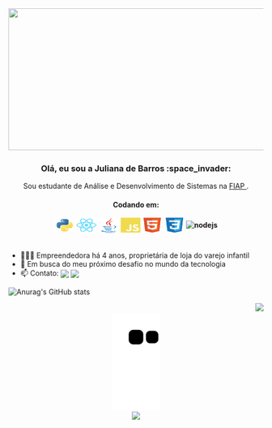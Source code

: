 <div align="center">
<img src="https://user-images.githubusercontent.com/126929684/225516502-0c128c03-63a3-42ba-8ff0-20ebf98b964f.gif" height="280px" width="800px" />
  </div>
<div>
  
  <h3 align="center">
    Olá, eu sou a Juliana de Barros :space_invader:</a>
  </h3>
 <p align="center">
    Sou estudante de Análise e Desenvolvimento de Sistemas na <a href="https://www.fiap.com.br/online/graduacao/tecnologo/analise-e-desenvolvimento-de-sistemas/">FIAP </a>.
  </p>
  <h4 align="center">
Codando em: <div align="center" valign="top"><br>
  <img align="center" alt="Python" height="30" width="40" src="https://raw.githubusercontent.com/devicons/devicon/master/icons/python/python-original.svg">
  <img align="center" alt="React" height="30" width="40" src="https://raw.githubusercontent.com/devicons/devicon/master/icons/react/react-original.svg">
  <img align="center" alt="Java" height="30" width="40" src="https://raw.githubusercontent.com/devicons/devicon/master/icons/java/java-original.svg">
  <img align="center" alt="Js" height="30" width="40" src="https://raw.githubusercontent.com/devicons/devicon/master/icons/javascript/javascript-plain.svg">
  <img align="center" alt="HTML" height="30" width="40" src="https://raw.githubusercontent.com/devicons/devicon/master/icons/html5/html5-original.svg">
  <img align="center" alt="CSS" height="30" width="40" src="https://raw.githubusercontent.com/devicons/devicon/master/icons/css3/css3-original.svg">
  <img align="center" alt="nodejs" height="30" width="40" src="https://cdn.worldvectorlogo.com/logos/nodejs-icon.svg">
</div><br>
  </h4>
  
- 👩🏻‍💻 Empreendedora há 4 anos, proprietária de loja do varejo infantil
- 🚀 Em busca do meu próximo desafio no mundo da tecnologia
- 📫 Contato:  <a href="https://www.linkedin.com/in/julianadebarrosf/" target="_blank"><img img align="center" src="https://img.shields.io/badge/-LinkedIn-%230077B5?style=for-the-badge&logo=linkedin&logoColor=white" target="_blank"></a> <a href = "julianadebarrosferreira@gmail.com"><img img align="center" src="https://img.shields.io/badge/Gmail-D14836?style=for-the-badge&logo=gmail&logoColor=white" target="_blank"></a>
</div>

  ![Anurag's GitHub stats](https://github-readme-stats.vercel.app/api?username=julianadebarros&theme=material-palenight&show_icons=true)
  
  <div>
<a href="https://github.com/julianadebarros">
<div align="right" style="display: inline_block">
  <!--
<img height="160em" src="https://github-readme-stats.vercel.app/api?username=julianadebarros&show_icons=true&theme=dracula&include_all_commits=true&count_private=true"/>
  -->
  <img height="160em" src="https://github-readme-stats.vercel.app/api/top-langs/?username=julianadebarros&layout=compact&langs_count=7&hide=scss,less,stylus&theme=material-palenight"/>  
  
</div>

 <div align="center">
<img src="https://github.com/monicaquintal/monicaquintal/blob/output/github-contribution-grid-snake.svg" />
  </div>


<div align="center">
<img src="https://user-images.githubusercontent.com/126929684/225490297-af1fd5cf-92f1-45b7-8de5-6eef055241bf.gif" width="200px" />
  </div>
